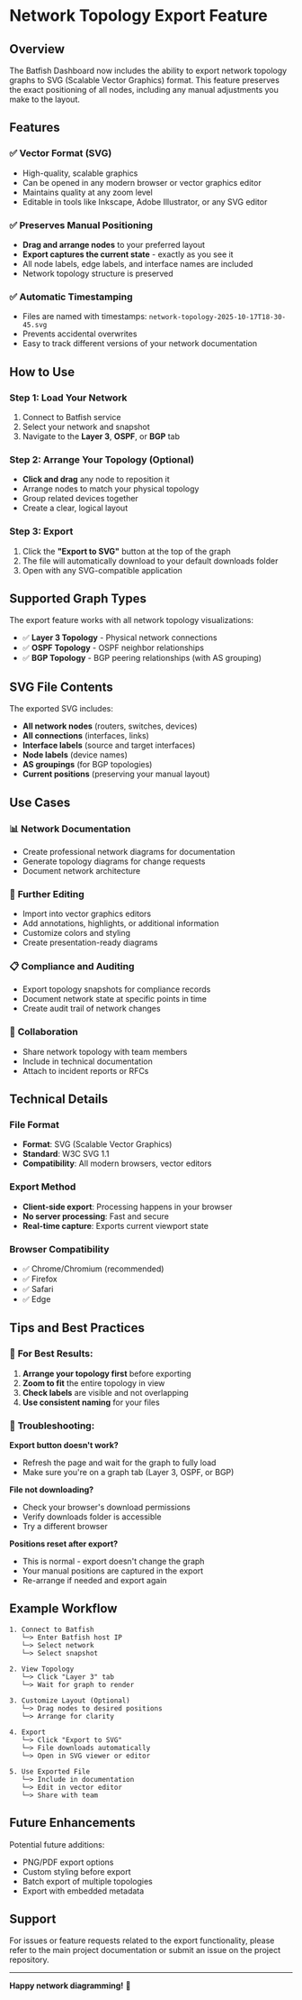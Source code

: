 # Network Topology Export Feature

## Overview
The Batfish Dashboard now includes the ability to export network topology graphs to SVG (Scalable Vector Graphics) format. This feature preserves the exact positioning of all nodes, including any manual adjustments you make to the layout.

## Features

### ✅ **Vector Format (SVG)**
- High-quality, scalable graphics
- Can be opened in any modern browser or vector graphics editor
- Maintains quality at any zoom level
- Editable in tools like Inkscape, Adobe Illustrator, or any SVG editor

### ✅ **Preserves Manual Positioning**
- **Drag and arrange nodes** to your preferred layout
- **Export captures the current state** - exactly as you see it
- All node labels, edge labels, and interface names are included
- Network topology structure is preserved

### ✅ **Automatic Timestamping**
- Files are named with timestamps: `network-topology-2025-10-17T18-30-45.svg`
- Prevents accidental overwrites
- Easy to track different versions of your network documentation

## How to Use

### Step 1: Load Your Network
1. Connect to Batfish service
2. Select your network and snapshot
3. Navigate to the **Layer 3**, **OSPF**, or **BGP** tab

### Step 2: Arrange Your Topology (Optional)
- **Click and drag** any node to reposition it
- Arrange nodes to match your physical topology
- Group related devices together
- Create a clear, logical layout

### Step 3: Export
1. Click the **"Export to SVG"** button at the top of the graph
2. The file will automatically download to your default downloads folder
3. Open with any SVG-compatible application

## Supported Graph Types

The export feature works with all network topology visualizations:

- ✅ **Layer 3 Topology** - Physical network connections
- ✅ **OSPF Topology** - OSPF neighbor relationships
- ✅ **BGP Topology** - BGP peering relationships (with AS grouping)

## SVG File Contents

The exported SVG includes:
- **All network nodes** (routers, switches, devices)
- **All connections** (interfaces, links)
- **Interface labels** (source and target interfaces)
- **Node labels** (device names)
- **AS groupings** (for BGP topologies)
- **Current positions** (preserving your manual layout)

## Use Cases

### 📊 **Network Documentation**
- Create professional network diagrams for documentation
- Generate topology diagrams for change requests
- Document network architecture

### 🎨 **Further Editing**
- Import into vector graphics editors
- Add annotations, highlights, or additional information
- Customize colors and styling
- Create presentation-ready diagrams

### 📋 **Compliance and Auditing**
- Export topology snapshots for compliance records
- Document network state at specific points in time
- Create audit trail of network changes

### 👥 **Collaboration**
- Share network topology with team members
- Include in technical documentation
- Attach to incident reports or RFCs

## Technical Details

### File Format
- **Format**: SVG (Scalable Vector Graphics)
- **Standard**: W3C SVG 1.1
- **Compatibility**: All modern browsers, vector editors

### Export Method
- **Client-side export**: Processing happens in your browser
- **No server processing**: Fast and secure
- **Real-time capture**: Exports current viewport state

### Browser Compatibility
- ✅ Chrome/Chromium (recommended)
- ✅ Firefox
- ✅ Safari
- ✅ Edge

## Tips and Best Practices

### 🎯 **For Best Results:**
1. **Arrange your topology first** before exporting
2. **Zoom to fit** the entire topology in view
3. **Check labels** are visible and not overlapping
4. **Use consistent naming** for your files

### 🔧 **Troubleshooting:**

**Export button doesn't work?**
- Refresh the page and wait for the graph to fully load
- Make sure you're on a graph tab (Layer 3, OSPF, or BGP)

**File not downloading?**
- Check your browser's download permissions
- Verify downloads folder is accessible
- Try a different browser

**Positions reset after export?**
- This is normal - export doesn't change the graph
- Your manual positions are captured in the export
- Re-arrange if needed and export again

## Example Workflow

```
1. Connect to Batfish
   └─> Enter Batfish host IP
   └─> Select network
   └─> Select snapshot

2. View Topology
   └─> Click "Layer 3" tab
   └─> Wait for graph to render

3. Customize Layout (Optional)
   └─> Drag nodes to desired positions
   └─> Arrange for clarity

4. Export
   └─> Click "Export to SVG"
   └─> File downloads automatically
   └─> Open in SVG viewer or editor

5. Use Exported File
   └─> Include in documentation
   └─> Edit in vector editor
   └─> Share with team
```

## Future Enhancements

Potential future additions:
- PNG/PDF export options
- Custom styling before export
- Batch export of multiple topologies
- Export with embedded metadata

## Support

For issues or feature requests related to the export functionality, please refer to the main project documentation or submit an issue on the project repository.

---

**Happy network diagramming!** 🚀